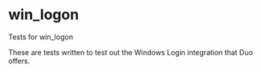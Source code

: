# win_logon
Tests for win_logon

These are tests written to test out the Windows Login integration that Duo offers.
